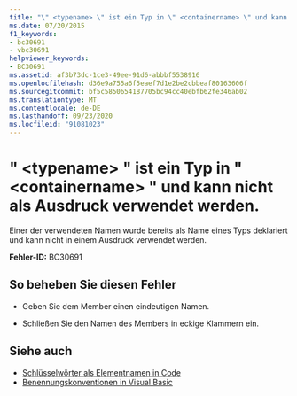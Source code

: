 ```yaml
---
title: "\" <typename> \" ist ein Typ in \" <containername> \" und kann nicht als Ausdruck verwendet werden."
ms.date: 07/20/2015
f1_keywords:
- bc30691
- vbc30691
helpviewer_keywords:
- BC30691
ms.assetid: af3b73dc-1ce3-49ee-91d6-abbbf5538916
ms.openlocfilehash: d36e9a755a6f5eaef7d1e2be2cbbeaf80163606f
ms.sourcegitcommit: bf5c5850654187705bc94cc40ebfb62fe346ab02
ms.translationtype: MT
ms.contentlocale: de-DE
ms.lasthandoff: 09/23/2020
ms.locfileid: "91081023"
---
```

# <a name="typename-is-a-type-in-containername-and-cannot-be-used-as-an-expression"></a>" \<typename> " ist ein Typ in " \<containername> " und kann nicht als Ausdruck verwendet werden.

Einer der verwendeten Namen wurde bereits als Name eines Typs deklariert und kann nicht in einem Ausdruck verwendet werden.  
  
 **Fehler-ID:** BC30691  
  
## <a name="to-correct-this-error"></a>So beheben Sie diesen Fehler  
  
- Geben Sie dem Member einen eindeutigen Namen.  
  
- Schließen Sie den Namen des Members in eckige Klammern ein.  
  
## <a name="see-also"></a>Siehe auch

- [Schlüsselwörter als Elementnamen in Code](../programming-guide/program-structure/keywords-as-element-names-in-code.md)
- [Benennungskonventionen in Visual Basic](../programming-guide/program-structure/naming-conventions.md)
